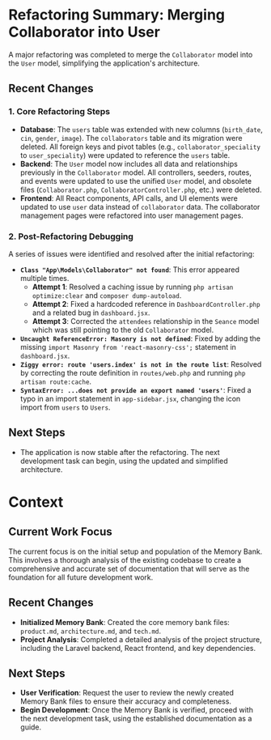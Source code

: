 # Refactoring Summary: Merging Collaborator into User

A major refactoring was completed to merge the `Collaborator` model into the `User` model, simplifying the application's architecture.

## Recent Changes

### 1. Core Refactoring Steps
-   **Database**: The `users` table was extended with new columns (`birth_date`, `cin`, `gender`, `image`). The `collaborators` table and its migration were deleted. All foreign keys and pivot tables (e.g., `collaborator_speciality` to `user_speciality`) were updated to reference the `users` table.
-   **Backend**: The `User` model now includes all data and relationships previously in the `Collaborator` model. All controllers, seeders, routes, and events were updated to use the unified `User` model, and obsolete files (`Collaborator.php`, `CollaboratorController.php`, etc.) were deleted.
-   **Frontend**: All React components, API calls, and UI elements were updated to use `user` data instead of `collaborator` data. The collaborator management pages were refactored into user management pages.

### 2. Post-Refactoring Debugging
A series of issues were identified and resolved after the initial refactoring:
-   **`Class "App\Models\Collaborator" not found`**: This error appeared multiple times.
    -   **Attempt 1**: Resolved a caching issue by running `php artisan optimize:clear` and `composer dump-autoload`.
    -   **Attempt 2**: Fixed a hardcoded reference in `DashboardController.php` and a related bug in `dashboard.jsx`.
    -   **Attempt 3**: Corrected the `attendees` relationship in the `Seance` model which was still pointing to the old `Collaborator` model.
-   **`Uncaught ReferenceError: Masonry is not defined`**: Fixed by adding the missing `import Masonry from 'react-masonry-css';` statement in `dashboard.jsx`.
-   **`Ziggy error: route 'users.index' is not in the route list`**: Resolved by correcting the route definition in `routes/web.php` and running `php artisan route:cache`.
-   **`SyntaxError: ...does not provide an export named 'users'`**: Fixed a typo in an import statement in `app-sidebar.jsx`, changing the icon import from `users` to `Users`.

## Next Steps
-   The application is now stable after the refactoring. The next development task can begin, using the updated and simplified architecture.
# Context

## Current Work Focus

The current focus is on the initial setup and population of the Memory Bank. This involves a thorough analysis of the existing codebase to create a comprehensive and accurate set of documentation that will serve as the foundation for all future development work.

## Recent Changes

-   **Initialized Memory Bank**: Created the core memory bank files: `product.md`, `architecture.md`, and `tech.md`.
-   **Project Analysis**: Completed a detailed analysis of the project structure, including the Laravel backend, React frontend, and key dependencies.

## Next Steps

-   **User Verification**: Request the user to review the newly created Memory Bank files to ensure their accuracy and completeness.
-   **Begin Development**: Once the Memory Bank is verified, proceed with the next development task, using the established documentation as a guide.